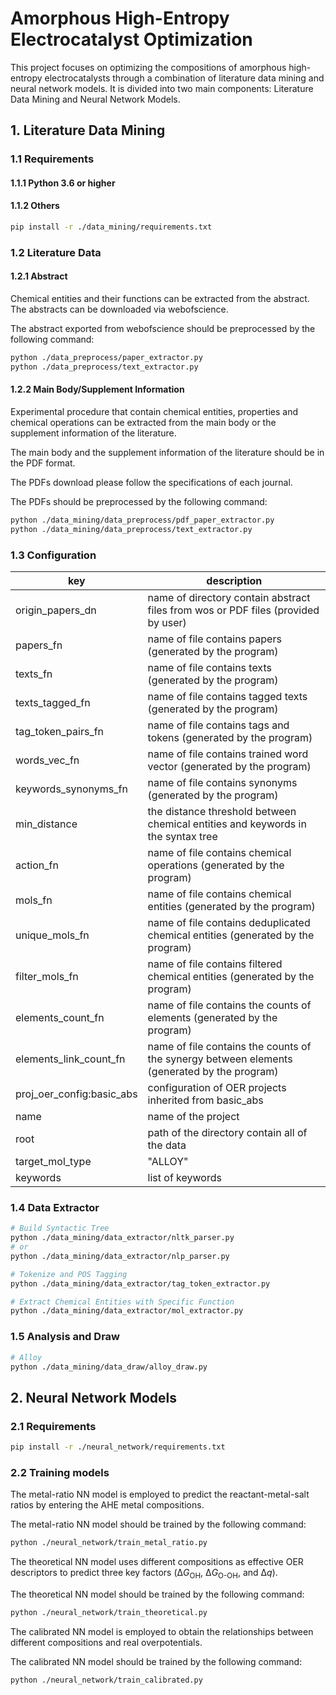# Amorphous High-Entropy Electrocatalyst Optimization

This project focuses on optimizing the compositions of amorphous high-entropy electrocatalysts through a combination of literature data mining and neural network models. It is divided into two main components: Literature Data Mining and Neural Network Models. 

## 1. Literature Data Mining

### 1.1 Requirements

#### 1.1.1 Python 3.6 or higher

#### 1.1.2 Others
```bash
pip install -r ./data_mining/requirements.txt
```

### 1.2 Literature Data

#### 1.2.1 Abstract

Chemical entities and their functions can be extracted from the abstract. The abstracts can be downloaded via webofscience.

The abstract exported from webofscience should be preprocessed by the following command:
```bash
python ./data_preprocess/paper_extractor.py
python ./data_preprocess/text_extractor.py
```

#### 1.2.2 Main Body/Supplement Information

Experimental procedure that contain chemical entities, properties and chemical operations can be extracted from the main body or the supplement information of the literature.

The main body and the supplement information of the literature should be in the PDF format.

The PDFs download please follow the specifications of each journal.

The PDFs should be preprocessed by the following command:

```bash
python ./data_mining/data_preprocess/pdf_paper_extractor.py
python ./data_mining/data_preprocess/text_extractor.py
```

### 1.3 Configuration

| key                        | description                                                                                 |
|----------------------------|---------------------------------------------------------------------------------------------|
| origin_papers_dn           | name of directory contain abstract files from wos or PDF files (provided by user)           |
| papers_fn                  | name of file contains papers (generated by the program)                                     |
| texts_fn                   | name of file contains texts (generated by the program)                                      |
| texts_tagged_fn            | name of file contains tagged texts (generated by the program)                               |
| tag_token_pairs_fn         | name of file contains tags and tokens (generated by the program)                            |
| words_vec_fn               | name of file contains trained word vector (generated by the program)                        |
| keywords_synonyms_fn       | name of file contains synonyms (generated by the program)                                   |
| min_distance               | the distance threshold between chemical entities and keywords in the syntax tree            |
| action_fn                  | name of file contains chemical operations (generated by the program)                        |
| mols_fn                    | name of file contains chemical entities (generated by the program)                          |
| unique_mols_fn             | name of file contains deduplicated chemical entities (generated by the program)             |
| filter_mols_fn             | name of file contains filtered chemical entities (generated by the program)                 |
| elements_count_fn          | name of file contains the counts of elements (generated by the program)                     |
| elements_link_count_fn     | name of file contains the counts of the synergy between elements (generated by the program) |
| proj_oer_config:basic_abs  | configuration of OER projects inherited from basic_abs                                      |
| name                       | name of the project                                                                         |
| root                       | path of the directory contain all of the data                                               |
| target_mol_type            | "ALLOY"                                                        |
| keywords                   | list of keywords                                                                            |

### 1.4 Data Extractor

```bash
# Build Syntactic Tree
python ./data_mining/data_extractor/nltk_parser.py
# or 
python ./data_mining/data_extractor/nlp_parser.py

# Tokenize and POS Tagging
python ./data_mining/data_extractor/tag_token_extractor.py

# Extract Chemical Entities with Specific Function
python ./data_mining/data_extractor/mol_extractor.py
```

### 1.5 Analysis and Draw

```bash
# Alloy
python ./data_mining/data_draw/alloy_draw.py
```

## 2. Neural Network Models

### 2.1 Requirements

```bash
pip install -r ./neural_network/requirements.txt
```

### 2.2  Training models

The metal-ratio NN model is employed to predict the reactant-metal-salt ratios by entering the AHE metal compositions.

The metal-ratio NN model should be trained by the following command:

```bash
python ./neural_network/train_metal_ratio.py
```

The theoretical NN model uses different compositions as effective OER descriptors to predict three key factors (Δ*G*<sub>OH</sub>, Δ*G*<sub>O-OH</sub>, and Δ*q*).

The theoretical NN model should be trained by the following command:

```bash
python ./neural_network/train_theoretical.py
```

The calibrated NN model is employed to obtain the relationships between different compositions and real overpotentials.

The calibrated NN model should be trained by the following command:

```bash
python ./neural_network/train_calibrated.py
```

